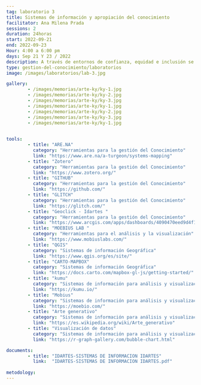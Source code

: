 ```yaml
---
tag: laboratorio 3
title: Sistemas de información y apropiación del conocimiento 
facilitator: Ana Milena Prada
sessions: 2
duration: 24horas
start: 2022-09-21
end: 2022-09-23
Hour: 4:00 a 6:00 pm
days: Sep 21 Y 23 / 2022
description: A través de entornos de confianza, equidad e inclusión se fomenta un espacio para hablar sobre gestión de información para públicos no expertos. Los participantes tuvieron la oportunidad de conocer diferentes plataformas web para visualizar y acceder a información pública y fortalecer la información propia, la autogestión, el conocimiento y la construcción de redes de trabajo a través de la experimentación artística. 
type: gestion-del-conocimiento/laboratorios
image: /images/laboratorios/lab-3.jpg

gallery:
        - /images/memorias/arte-ky/ky-1.jpg
        - /images/memorias/arte-ky/ky-2.jpg
        - /images/memorias/arte-ky/ky-3.jpg
        - /images/memorias/arte-ky/ky-1.jpg
        - /images/memorias/arte-ky/ky-2.jpg
        - /images/memorias/arte-ky/ky-3.jpg
        - /images/memorias/arte-ky/ky-1.jpg
        

tools:  
        - title: "ARE.NA"
          category: "Herramientas para la gestión del Conocimiento"
          link: "https://www.are.na/a-turgeon/systems-mapping"
        - title: "Zotero"
          category: "Herramientas para la gestión del Conocimiento"
          link: "https://www.zotero.org/"
        - title: "GITHUB"
          category: "Herramientas para la gestión del Conocimiento"
          link: "https://github.com/"
        - title: "GLITCH"
          category: "Herramientas para la gestión del Conocimiento"
          link: "https://glitch.com/"
        - title: "Geoclick - Idartes "
          category: "Herramientas para la gestión del Conocimiento"
          link: "https://www.arcgis.com/apps/dashboards/4090470eed9d4f1bb510f0ce1a1e5ead"
        - title: "MOEBIUS LAB "
          category: "Herramientas para el análisis y la visualización"
          link: "https://www.mobiuslabs.com/"
        - title: "QGIS"
          category: "Sistemas de información Geográfica"
          link: "https://www.qgis.org/es/site/"
        - title: "CARTO-MAPBOX"
          category: "Sistemas de información Geográfica"
          link: "https://docs.carto.com/mapbox-gl-js/getting-started/"
        - title: "kumu"
          category: "Sistemas de información para análisis y visualización "
          link: "https://kumu.io/"
        - title: "Mobius"
          category: "Sistemas de información para análisis y visualización "
          link: "https://moebio.com/"
        - title: "Arte generativo"
          category: "Sistemas de información para análisis y visualización "
          link: "https://es.wikipedia.org/wiki/Arte_generativo"
        - title: "Visualización de datos"
          category: "Sistemas de información para análisis y visualización "
          link: "https://r-graph-gallery.com/bubble-chart.html"

documents: 
        - title: "IDARTES-SISTEMAS DE INFORMACION IDARTES"
          link:  "IDARTES-SISTEMAS DE INFORMACION IDARTES.pdf"
       
metodology: 
---
```

